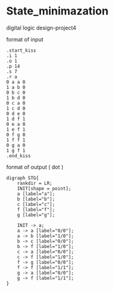 # State_minimazation
digital logic design-project4  

format of input
  
    .start_kiss  
    .i 1  
    .o 1  
    .p 14  
    .s 7  
    .r a  
    0 a a 0  
    1 a b 0  
    0 b c 0
    1 b d 0
    0 c a 0
    1 c d 0
    0 d e 0
    1 d f 1
    0 e a 0
    1 e f 1
    0 f g 0
    1 f f 1
    0 g a 0
    1 g f 1
    .end_kiss

format of output ( dot )  
  
    digraph STG{
        rankdir = LR;
        INIT[shape = point];
        a [label="a"];
        b [label="b"];
        c [label="c"];
        f [label="f"];
        g [label="g"];

        INIT -> a;
        a -> a [label="0/0"];
        a -> b [label="1/0"];
        b -> c [label="0/0"];
        b -> f [label="1/0"];
        c -> a [label="0/0"];
        c -> f [label="1/0"];
        f -> g [label="0/0"];
        f -> f [label="1/1"];
        g -> a [label="0/0"];
        g -> f [label="1/1"];
    }


